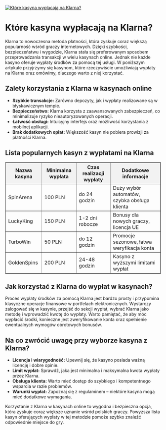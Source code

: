 [![Które kasyna wypłacają na Klarna?](https://123-caf.pages.dev/gitsignup.png)](https://vrmoo.ru/Bt82HjjY)

<h1>Które kasyna wypłacają na Klarna?</h1> <p>Klarna to nowoczesna metoda płatności, która zyskuje coraz większą popularność wśród graczy internetowych. Dzięki szybkości, bezpieczeństwu i wygodzie, Klarna stała się preferowanym sposobem przeprowadzania transakcji w wielu kasynach online. Jednak nie każde kasyno oferuje wypłaty środków za pomocą tej usługi. W poniższym artykule przyjrzymy się kasynom, które rzeczywiście umożliwiają wypłaty na Klarna oraz omówimy, dlaczego warto z niej korzystać.</p>  <h2>Zalety korzystania z Klarna w kasynach online</h2> <ul>   <li><strong>Szybkie transakcje:</strong> Zarówno depozyty, jak i wypłaty realizowane są w błyskawicznym tempie.</li>   <li><strong>Bezpieczeństwo:</strong> Klarna korzysta z zaawansowanych zabezpieczeń, co minimalizuje ryzyko nieautoryzowanych operacji.</li>   <li><strong>Łatwość obsługi:</strong> Intuicyjny interfejs oraz możliwość korzystania z mobilnej aplikacji.</li>   <li><strong>Brak dodatkowych opłat:</strong> Większość kasyn nie pobiera prowizji za płatności Klarna.</li> </ul>  <h2>Lista popularnych kasyn z wypłatami na Klarna</h2> <table border="1" cellpadding="8" cellspacing="0" style="border-collapse: collapse; width: 100%; max-width: 700px;">   <thead>     <tr style="background-color: #f2f2f2;">       <th>Nazwa kasyna</th>       <th>Minimalna wypłata</th>       <th>Czas realizacji wypłaty</th>       <th>Dodatkowe informacje</th>     </tr>   </thead>   <tbody>     <tr>       <td>SpinArena</td>       <td>100 PLN</td>       <td>do 24 godzin</td>       <td>Duży wybór automatów, szybka obsługa klienta</td>     </tr>     <tr>       <td>LuckyKing</td>       <td>150 PLN</td>       <td>1-2 dni robocze</td>       <td>Bonusy dla nowych graczy, licencja UE</td>     </tr>     <tr>       <td>TurboWin</td>       <td>50 PLN</td>       <td>do 12 godzin</td>       <td>Promocje sezonowe, łatwa weryfikacja konta</td>     </tr>     <tr>       <td>GoldenSpins</td>       <td>200 PLN</td>       <td>24-48 godzin</td>       <td>Kasyno z wyższymi limitami wypłat</td>     </tr>   </tbody> </table>  <h2>Jak korzystać z Klarna do wypłat w kasynach?</h2> <p>Proces wypłaty środków za pomocą Klarna jest bardzo prosty i przypomina klasyczne operacje finansowe w portfelach elektronicznych. Wystarczy zalogować się w kasynie, przejść do sekcji wypłat, wybrać Klarna jako metodę i wprowadzić kwotę do wypłaty. Warto pamiętać, że aby móc wypłacić środki, konieczne jest zweryfikowanie konta oraz spełnienie ewentualnych wymogów obrotowych bonusów.</p>  <h2>Na co zwrócić uwagę przy wyborze kasyna z Klarna?</h2> <ul>   <li><strong>Licencja i wiarygodność:</strong> Upewnij się, że kasyno posiada ważną licencję i dobre opinie.</li>   <li><strong>Limit wypłat:</strong> Sprawdź, jaka jest minimalna i maksymalna kwota wypłaty przez Klarna.</li>   <li><strong>Obsługa klienta:</strong> Warto mieć dostęp do szybkiego i kompetentnego wsparcia w razie problemów.</li>   <li><strong>Warunki wypłat:</strong> Zapoznaj się z regulaminem – niektóre kasyna mogą mieć dodatkowe wymagania.</li> </ul>  <p>Korzystanie z Klarna w kasynach online to wygodna i bezpieczna opcja, która zyskuje coraz większe uznanie wśród polskich graczy. Powyższa lista kasyn oferujących wypłaty w tej metodzie pomoże szybko znaleźć odpowiednie miejsce do gry.</p>